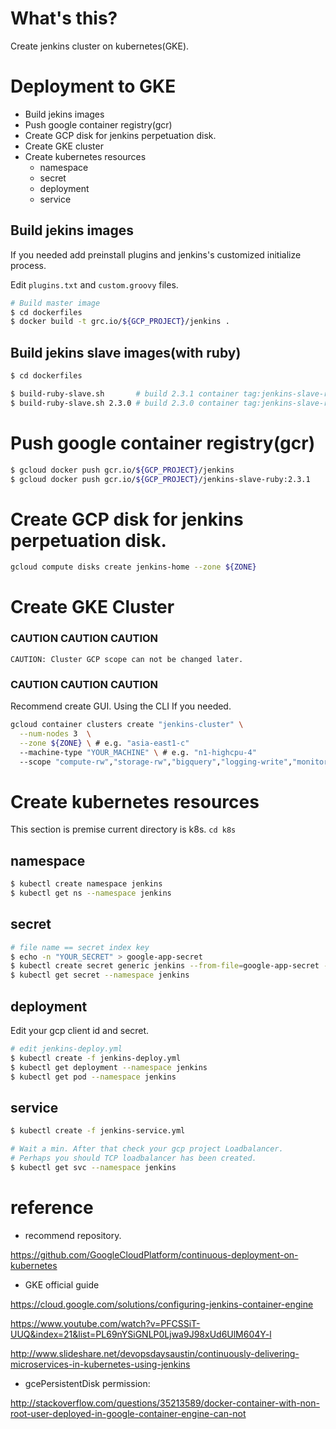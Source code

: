 # What's this?

Create jenkins cluster on kubernetes(GKE).

# Deployment to GKE

* Build jekins images 
* Push google container registry(gcr)
* Create GCP disk for jenkins perpetuation disk.
* Create GKE cluster
* Create kubernetes resources
  * namespace
  * secret
  * deployment
  * service

## Build jekins images 

If you needed add preinstall plugins and jenkins's customized initialize process.

Edit `plugins.txt` and `custom.groovy` files. 

~~~sh
# Build master image
$ cd dockerfiles
$ docker build -t grc.io/${GCP_PROJECT}/jenkins . 

~~~

## Build jekins slave images(with ruby)

~~~sh
$ cd dockerfiles

$ build-ruby-slave.sh       # build 2.3.1 container tag:jenkins-slave-ruby:2.3.1
$ build-ruby-slave.sh 2.3.0 # build 2.3.0 container tag:jenkins-slave-ruby:2.3.0

~~~

# Push google container registry(gcr)

~~~sh
$ gcloud docker push gcr.io/${GCP_PROJECT}/jenkins
$ gcloud docker push gcr.io/${GCP_PROJECT}/jenkins-slave-ruby:2.3.1
~~~

# Create GCP disk for jenkins perpetuation disk.

~~~sh
gcloud compute disks create jenkins-home --zone ${ZONE}
~~~

# Create GKE Cluster

### CAUTION CAUTION CAUTION
`CAUTION: Cluster GCP scope can not be changed later.`
### CAUTION CAUTION CAUTION

Recommend create GUI.
Using the CLI If you needed.

~~~sh
gcloud container clusters create "jenkins-cluster" \
  --num-nodes 3  \
  --zone ${ZONE} \ # e.g. "asia-east1-c"
  --machine-type "YOUR_MACHINE" \ # e.g. "n1-highcpu-4"
  --scope "compute-rw","storage-rw","bigquery","logging-write","monitoring"
~~~

# Create kubernetes resources

This section is premise current directory is k8s.
`cd k8s`

## namespace

~~~sh
$ kubectl create namespace jenkins
$ kubectl get ns --namespace jenkins
~~~

## secret
~~~sh
# file name == secret index key
$ echo -n "YOUR_SECRET" > google-app-secret
$ kubectl create secret generic jenkins --from-file=google-app-secret --namespace jenkins
$ kubectl get secret --namespace jenkins
~~~

## deployment

Edit your gcp client id and secret.

~~~sh
# edit jenkins-deploy.yml
$ kubectl create -f jenkins-deploy.yml
$ kubectl get deployment --namespace jenkins
$ kubectl get pod --namespace jenkins
~~~

## service

~~~sh
$ kubectl create -f jenkins-service.yml

# Wait a min. After that check your gcp project Loadbalancer.
# Perhaps you should TCP loadbalancer has been created.
$ kubectl get svc --namespace jenkins
~~~

# reference

* recommend repository.

https://github.com/GoogleCloudPlatform/continuous-deployment-on-kubernetes

* GKE official guide

https://cloud.google.com/solutions/configuring-jenkins-container-engine

https://www.youtube.com/watch?v=PFCSSiT-UUQ&index=21&list=PL69nYSiGNLP0Ljwa9J98xUd6UlM604Y-l

http://www.slideshare.net/devopsdaysaustin/continuously-delivering-microservices-in-kubernetes-using-jenkins
* gcePersistentDisk permission:

http://stackoverflow.com/questions/35213589/docker-container-with-non-root-user-deployed-in-google-container-engine-can-not
